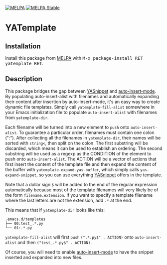 [![MELPA](http://melpa.org/packages/yatemplate-badge.svg)](http://melpa.org/#/yatemplate)
[![MELPA Stable](http://stable.melpa.org/packages/yatemplate-badge.svg)](http://stable.melpa.org/#/yatemplate)

# YATemplate #

## Installation ##

Install this package from [MELPA][] with <kbd>M-x package-install RET
yatemplate RET</kbd>.

## Description ##

This package bridges the gap between [YASnippet][yasnippet_homepage] and
[auto-insert-mode][]. By populating auto-insert-alist with filenames and
automatically expanding their content after insertion by auto-insert-mode, it's
an easy way to create dynamic file templates. Simply call
`yatemplate-fill-alist` somewhere in your Emacs initialization file to populate
`auto-insert-alist` with filenames from `yatemplate-dir`.

Each filename will be turned into a new element to `push` onto
`auto-insert-alist`. To guarantee a particular order, filenames must contain one
colon (":"). After collecting all the filenames in `yatemplate-dir`, their names
will be sorted with `string<`, then split on the colon. The first substring will
be discarded, which means it can be used to establish an ordering. The second
substring will be used as a regexp as the CONDITION of the element to push onto
`auto-insert-alist`. The ACTION will be a vector of actions that first insert
the content of the template file and then expand the content of the buffer with
`yatemplate-expand-yas-buffer`, which simply calls `yas-expand-snippet`, so you
can use everything [YASnippet][yasnippet_writing] offers in the template.

Note that a dollar sign `$` will be added to the end of the regular expression
automatically because most of the template filenames will very likely be of the
form `filename.extension`. If you want to specify a template filename where the
last letters are not the extension, add `.*` at the end.

This means that if `yatemplate-dir` looks like this:

    .emacs.d/templates
    ├── 00:test_.*.py
    └── 01:.*.py

`yatemplate-fill-alist` will first `push` `(".*.py$" . ACTION)` onto
`auto-insert-alist` and then `("test_.*.py$" . ACTION)`.

Of course, you will need to enable [auto-insert-mode][] to have the snippet
inserted and expanded into new files.

[MELPA]: http://melpa.org "MELPA"

[auto-insert-mode]: https://www.gnu.org/software/emacs/manual/html_node/autotype/Autoinserting.html "auto-insert-mode"

[yasnippet_writing]: http://capitaomorte.github.io/yasnippet/snippet-development.html

[yasnippet_homepage]: https://capitaomorte.github.io/yasnippet/
